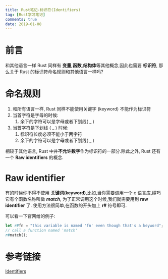 ```yaml
---
title: Rust笔记-标识符(Identifiers)
tag: [Rust学习笔记]
comments: true
date: 2019-01-08
---
```







# 前言

和其他语言一样 Rust 同样有 **变量,函数,结构体**等其他概念,因此也需要 **标识符**, 那么关于 Rust 的标识符命名规则和其他语言一样吗?

# 命名规则

1. 和所有语言一样, Rust 同样不能使用关键字 (keyword) 不能作为标识符
2. 当首字符是字母的时候:
    1. 余下的字符可以是字母或者下划线( _ )
3.  当首字符是下划线 ( _ ) 时候:
    1. 标识符长度必须不能小于两字符
    2. 余下的字符可以是字母或者下划线( _ )


相较于其他语言, Rust 中并**不允许数字**作为标识符的一部分.除此之外, Rust 还有一个 **Raw identifiers** 的概念.

# Raw identifier

有的时候你不得不使用 **关键词(keyword)**,比如,当你需要调用一个 c 语言库,碰巧它有个函数名称叫做 ***match***, 为了正常调用这个时候,我们就需要用到 **raw identifier** 了. 使用方法很简单,在函数的开头加上 **r#** 符号即可.

可以看一下官网给的例子:


```rust
let r#fn = "this variable is named 'fn' even though that's a keyword"; 
// call a function named 'match' 
r#match();
```

# 参考链接

[Identifiers](https://doc.rust-lang.org/book/ch03-00-common-programming-concepts.html#identifiers)